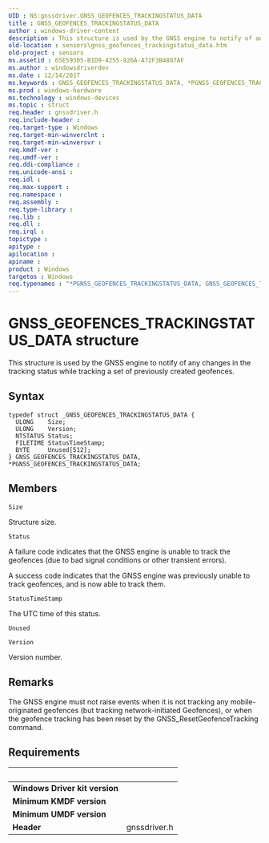 ```yaml
---
UID : NS:gnssdriver.GNSS_GEOFENCES_TRACKINGSTATUS_DATA
title : GNSS_GEOFENCES_TRACKINGSTATUS_DATA
author : windows-driver-content
description : This structure is used by the GNSS engine to notify of any changes in the tracking status while tracking a set of previously created geofences.
old-location : sensors\gnss_geofences_trackingstatus_data.htm
old-project : sensors
ms.assetid : 65E59305-B1D9-4255-926A-A72F3B4887AF
ms.author : windowsdriverdev
ms.date : 12/14/2017
ms.keywords : GNSS_GEOFENCES_TRACKINGSTATUS_DATA, *PGNSS_GEOFENCES_TRACKINGSTATUS_DATA, PGNSS_GEOFENCES_TRACKINGSTATUS_DATA, gnssdriver/GNSS_GEOFENCES_TRACKINGSTATUS_DATA, GNSS_GEOFENCES_TRACKINGSTATUS_DATA structure [Sensor Devices], gnssdriver/PGNSS_GEOFENCES_TRACKINGSTATUS_DATA, PGNSS_GEOFENCES_TRACKINGSTATUS_DATA structure pointer [Sensor Devices], sensors.gnss_geofences_trackingstatus_data
ms.prod : windows-hardware
ms.technology : windows-devices
ms.topic : struct
req.header : gnssdriver.h
req.include-header : 
req.target-type : Windows
req.target-min-winverclnt : 
req.target-min-winversvr : 
req.kmdf-ver : 
req.umdf-ver : 
req.ddi-compliance : 
req.unicode-ansi : 
req.idl : 
req.max-support : 
req.namespace : 
req.assembly : 
req.type-library : 
req.lib : 
req.dll : 
req.irql : 
topictype : 
apitype : 
apilocation : 
apiname : 
product : Windows
targetos : Windows
req.typenames : "*PGNSS_GEOFENCES_TRACKINGSTATUS_DATA, GNSS_GEOFENCES_TRACKINGSTATUS_DATA"
---
```


# GNSS_GEOFENCES_TRACKINGSTATUS_DATA structure
This structure is used by the GNSS engine to notify of any changes in the tracking status while tracking a set of previously created geofences.

## Syntax
````
typedef struct _GNSS_GEOFENCES_TRACKINGSTATUS_DATA {
  ULONG    Size;
  ULONG    Version;
  NTSTATUS Status;
  FILETIME StatusTimeStamp;
  BYTE     Unused[512];
} GNSS_GEOFENCES_TRACKINGSTATUS_DATA, *PGNSS_GEOFENCES_TRACKINGSTATUS_DATA;
````

## Members


`Size`

Structure size.

`Status`

A failure code indicates that the GNSS engine is unable to track the geofences (due to bad signal conditions or other transient errors).

A success code indicates that the GNSS engine was previously unable to track geofences, and is now able to track them.

`StatusTimeStamp`

The UTC time of this status.

`Unused`



`Version`

Version number.

## Remarks
The GNSS engine must not raise  events when it is not tracking any mobile-originated geofences (but tracking network-initiated Geofences), or when the geofence tracking has been reset by the GNSS_ResetGeofenceTracking command.

## Requirements
| &nbsp; | &nbsp; |
| ---- |:---- |
| **Windows Driver kit version** |  |
| **Minimum KMDF version** |  |
| **Minimum UMDF version** |  |
| **Header** | gnssdriver.h |